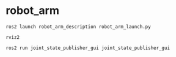 # robot_arm

```
ros2 launch robot_arm_description robot_arm_launch.py 
```

```
rviz2
```

```
ros2 run joint_state_publisher_gui joint_state_publisher_gui
```
